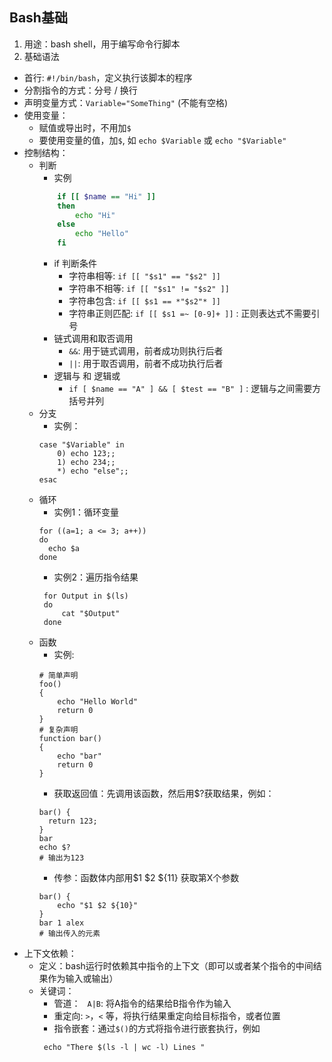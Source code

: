 Bash基础
---
1. 用途：bash shell，用于编写命令行脚本
2. 基础语法
- 首行: `#!/bin/bash`，定义执行该脚本的程序
- 分割指令的方式：分号 / 换行
- 声明变量方式：`Variable="SomeThing"` (不能有空格)
- 使用变量：
    - 赋值或导出时，不用加`$`
    - 要使用变量的值，加`$`, 如 `echo $Variable` 或 `echo "$Variable"`
- 控制结构：
    - 判断
        - 实例
        ```bash
            if [[ $name == "Hi" ]]
            then 
                echo "Hi"
            else
                echo "Hello"
            fi
        ```
        - if 判断条件
            - 字符串相等: `if [[ "$s1" == "$s2" ]]`
            - 字符串不相等: `if [[ "$s1" != "$s2" ]]`
            - 字符串包含: `if [[ $s1 == *"$s2"* ]]`
            - 字符串正则匹配: `if [[ $s1 =~ [0-9]+ ]]` : 正则表达式不需要引号
        - 链式调用和取否调用
            - `&&`: 用于链式调用，前者成功则执行后者
            - `||`: 用于取否调用，前者不成功执行后者
        - 逻辑与 和 逻辑或
            - `if [ $name == "A" ] && [ $test == "B" ]` : 逻辑与之间需要方括号并列
    - 分支
        - 实例：
        ```
        case "$Variable" in 
            0) echo 123;;
            1) echo 234;;
            *) echo "else";;
        esac
        ```
    - 循环
        - 实例1：循环变量
        ```shell script
        for ((a=1; a <= 3; a++))
        do 
          echo $a
        done
        ```
        - 实例2：遍历指令结果
       ```shell script
        for Output in $(ls)
        do
            cat "$Output"
        done
        ```
    - 函数
        - 实例:
        ```shell script
        # 简单声明
        foo()
        {
            echo "Hello World"
            return 0
        }
        # 复杂声明
        function bar()
        {
            echo "bar"
            return 0
        }
        ``` 
        - 获取返回值：先调用该函数，然后用$?获取结果，例如：
        ```shell script
        bar() {
          return 123;
        }
        bar
        echo $?
        # 输出为123
        ```
        - 传参：函数体内部用$1 $2 ${11} 获取第X个参数
        ```
        bar() {
            echo "$1 $2 ${10}"
        }
        bar 1 alex
        # 输出传入的元素
        ``` 
- 上下文依赖：
    - 定义：bash运行时依赖其中指令的上下文（即可以或者某个指令的中间结果作为输入或输出）
    - 关键词：
        - 管道： ` A|B`: 将A指令的结果给B指令作为输入
        - 重定向: `>`，`<` 等，将执行结果重定向给目标指令，或者位置
        - 指令嵌套：通过`$()`的方式将指令进行嵌套执行，例如
        ```shell script
         echo "There $(ls -l | wc -l) Lines "
        ```

